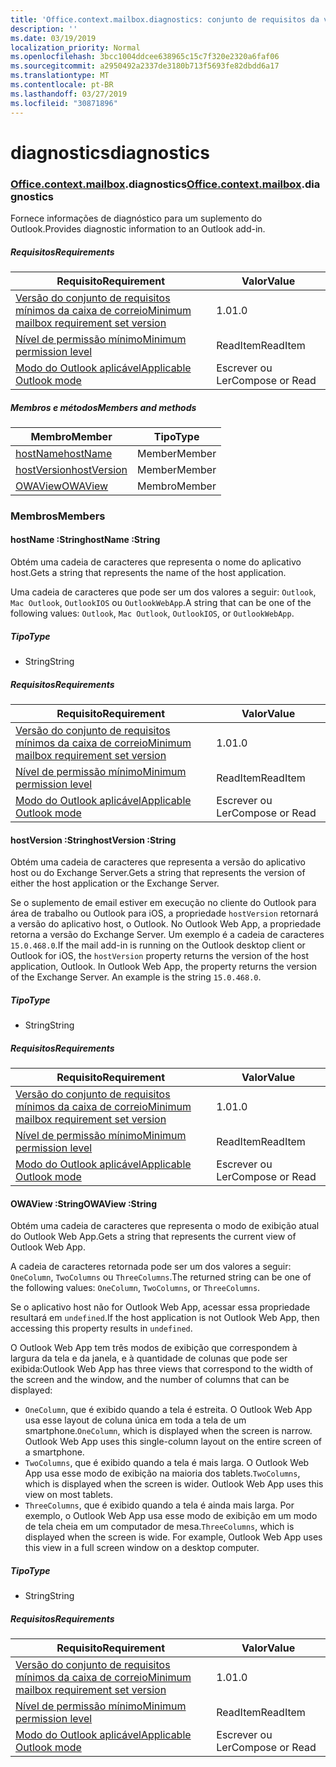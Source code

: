 ```yaml
---
title: 'Office.context.mailbox.diagnostics: conjunto de requisitos da visualização'
description: ''
ms.date: 03/19/2019
localization_priority: Normal
ms.openlocfilehash: 3bcc1004ddcee638965c15c7f320e2320a6faf06
ms.sourcegitcommit: a2950492a2337de3180b713f5693fe82dbdd6a17
ms.translationtype: MT
ms.contentlocale: pt-BR
ms.lasthandoff: 03/27/2019
ms.locfileid: "30871896"
---
```

# <a name="diagnostics"></a><span data-ttu-id="98575-102">diagnostics</span><span class="sxs-lookup"><span data-stu-id="98575-102">diagnostics</span></span>

### <a name="officeofficemdcontextofficecontextmdmailboxofficecontextmailboxmddiagnostics"></a><span data-ttu-id="98575-103">[Office](Office.md)[.context](Office.context.md)[.mailbox](Office.context.mailbox.md).diagnostics</span><span class="sxs-lookup"><span data-stu-id="98575-103">[Office](Office.md)[.context](Office.context.md)[.mailbox](Office.context.mailbox.md).diagnostics</span></span>

<span data-ttu-id="98575-104">Fornece informações de diagnóstico para um suplemento do Outlook.</span><span class="sxs-lookup"><span data-stu-id="98575-104">Provides diagnostic information to an Outlook add-in.</span></span>

##### <a name="requirements"></a><span data-ttu-id="98575-105">Requisitos</span><span class="sxs-lookup"><span data-stu-id="98575-105">Requirements</span></span>

|<span data-ttu-id="98575-106">Requisito</span><span class="sxs-lookup"><span data-stu-id="98575-106">Requirement</span></span>| <span data-ttu-id="98575-107">Valor</span><span class="sxs-lookup"><span data-stu-id="98575-107">Value</span></span>|
|---|---|
|[<span data-ttu-id="98575-108">Versão do conjunto de requisitos mínimos da caixa de correio</span><span class="sxs-lookup"><span data-stu-id="98575-108">Minimum mailbox requirement set version</span></span>](/office/dev/add-ins/reference/requirement-sets/outlook-api-requirement-sets)| <span data-ttu-id="98575-109">1.0</span><span class="sxs-lookup"><span data-stu-id="98575-109">1.0</span></span>|
|[<span data-ttu-id="98575-110">Nível de permissão mínimo</span><span class="sxs-lookup"><span data-stu-id="98575-110">Minimum permission level</span></span>](/outlook/add-ins/understanding-outlook-add-in-permissions)| <span data-ttu-id="98575-111">ReadItem</span><span class="sxs-lookup"><span data-stu-id="98575-111">ReadItem</span></span>|
|[<span data-ttu-id="98575-112">Modo do Outlook aplicável</span><span class="sxs-lookup"><span data-stu-id="98575-112">Applicable Outlook mode</span></span>](/outlook/add-ins/#extension-points)| <span data-ttu-id="98575-113">Escrever ou Ler</span><span class="sxs-lookup"><span data-stu-id="98575-113">Compose or Read</span></span>|

##### <a name="members-and-methods"></a><span data-ttu-id="98575-114">Membros e métodos</span><span class="sxs-lookup"><span data-stu-id="98575-114">Members and methods</span></span>

| <span data-ttu-id="98575-115">Membro</span><span class="sxs-lookup"><span data-stu-id="98575-115">Member</span></span> | <span data-ttu-id="98575-116">Tipo</span><span class="sxs-lookup"><span data-stu-id="98575-116">Type</span></span> |
|--------|------|
| [<span data-ttu-id="98575-117">hostName</span><span class="sxs-lookup"><span data-stu-id="98575-117">hostName</span></span>](#hostname-string) | <span data-ttu-id="98575-118">Member</span><span class="sxs-lookup"><span data-stu-id="98575-118">Member</span></span> |
| [<span data-ttu-id="98575-119">hostVersion</span><span class="sxs-lookup"><span data-stu-id="98575-119">hostVersion</span></span>](#hostversion-string) | <span data-ttu-id="98575-120">Member</span><span class="sxs-lookup"><span data-stu-id="98575-120">Member</span></span> |
| [<span data-ttu-id="98575-121">OWAView</span><span class="sxs-lookup"><span data-stu-id="98575-121">OWAView</span></span>](#owaview-string) | <span data-ttu-id="98575-122">Membro</span><span class="sxs-lookup"><span data-stu-id="98575-122">Member</span></span> |

### <a name="members"></a><span data-ttu-id="98575-123">Membros</span><span class="sxs-lookup"><span data-stu-id="98575-123">Members</span></span>

####  <a name="hostname-string"></a><span data-ttu-id="98575-124">hostName :String</span><span class="sxs-lookup"><span data-stu-id="98575-124">hostName :String</span></span>

<span data-ttu-id="98575-125">Obtém uma cadeia de caracteres que representa o nome do aplicativo host.</span><span class="sxs-lookup"><span data-stu-id="98575-125">Gets a string that represents the name of the host application.</span></span>

<span data-ttu-id="98575-126">Uma cadeia de caracteres que pode ser um dos valores a seguir: `Outlook`, `Mac Outlook`, `OutlookIOS` ou `OutlookWebApp`.</span><span class="sxs-lookup"><span data-stu-id="98575-126">A string that can be one of the following values: `Outlook`, `Mac Outlook`, `OutlookIOS`, or `OutlookWebApp`.</span></span>

##### <a name="type"></a><span data-ttu-id="98575-127">Tipo</span><span class="sxs-lookup"><span data-stu-id="98575-127">Type</span></span>

*   <span data-ttu-id="98575-128">String</span><span class="sxs-lookup"><span data-stu-id="98575-128">String</span></span>

##### <a name="requirements"></a><span data-ttu-id="98575-129">Requisitos</span><span class="sxs-lookup"><span data-stu-id="98575-129">Requirements</span></span>

|<span data-ttu-id="98575-130">Requisito</span><span class="sxs-lookup"><span data-stu-id="98575-130">Requirement</span></span>| <span data-ttu-id="98575-131">Valor</span><span class="sxs-lookup"><span data-stu-id="98575-131">Value</span></span>|
|---|---|
|[<span data-ttu-id="98575-132">Versão do conjunto de requisitos mínimos da caixa de correio</span><span class="sxs-lookup"><span data-stu-id="98575-132">Minimum mailbox requirement set version</span></span>](/office/dev/add-ins/reference/requirement-sets/outlook-api-requirement-sets)| <span data-ttu-id="98575-133">1.0</span><span class="sxs-lookup"><span data-stu-id="98575-133">1.0</span></span>|
|[<span data-ttu-id="98575-134">Nível de permissão mínimo</span><span class="sxs-lookup"><span data-stu-id="98575-134">Minimum permission level</span></span>](/outlook/add-ins/understanding-outlook-add-in-permissions)| <span data-ttu-id="98575-135">ReadItem</span><span class="sxs-lookup"><span data-stu-id="98575-135">ReadItem</span></span>|
|[<span data-ttu-id="98575-136">Modo do Outlook aplicável</span><span class="sxs-lookup"><span data-stu-id="98575-136">Applicable Outlook mode</span></span>](/outlook/add-ins/#extension-points)| <span data-ttu-id="98575-137">Escrever ou Ler</span><span class="sxs-lookup"><span data-stu-id="98575-137">Compose or Read</span></span>|

####  <a name="hostversion-string"></a><span data-ttu-id="98575-138">hostVersion :String</span><span class="sxs-lookup"><span data-stu-id="98575-138">hostVersion :String</span></span>

<span data-ttu-id="98575-139">Obtém uma cadeia de caracteres que representa a versão do aplicativo host ou do Exchange Server.</span><span class="sxs-lookup"><span data-stu-id="98575-139">Gets a string that represents the version of either the host application or the Exchange Server.</span></span>

<span data-ttu-id="98575-p101">Se o suplemento de email estiver em execução no cliente do Outlook para área de trabalho ou Outlook para iOS, a propriedade `hostVersion` retornará a versão do aplicativo host, o Outlook. No Outlook Web App, a propriedade retorna a versão do Exchange Server. Um exemplo é a cadeia de caracteres `15.0.468.0`.</span><span class="sxs-lookup"><span data-stu-id="98575-p101">If the mail add-in is running on the Outlook desktop client or Outlook for iOS, the `hostVersion` property returns the version of the host application, Outlook. In Outlook Web App, the property returns the version of the Exchange Server. An example is the string `15.0.468.0`.</span></span>

##### <a name="type"></a><span data-ttu-id="98575-143">Tipo</span><span class="sxs-lookup"><span data-stu-id="98575-143">Type</span></span>

*   <span data-ttu-id="98575-144">String</span><span class="sxs-lookup"><span data-stu-id="98575-144">String</span></span>

##### <a name="requirements"></a><span data-ttu-id="98575-145">Requisitos</span><span class="sxs-lookup"><span data-stu-id="98575-145">Requirements</span></span>

|<span data-ttu-id="98575-146">Requisito</span><span class="sxs-lookup"><span data-stu-id="98575-146">Requirement</span></span>| <span data-ttu-id="98575-147">Valor</span><span class="sxs-lookup"><span data-stu-id="98575-147">Value</span></span>|
|---|---|
|[<span data-ttu-id="98575-148">Versão do conjunto de requisitos mínimos da caixa de correio</span><span class="sxs-lookup"><span data-stu-id="98575-148">Minimum mailbox requirement set version</span></span>](/office/dev/add-ins/reference/requirement-sets/outlook-api-requirement-sets)| <span data-ttu-id="98575-149">1.0</span><span class="sxs-lookup"><span data-stu-id="98575-149">1.0</span></span>|
|[<span data-ttu-id="98575-150">Nível de permissão mínimo</span><span class="sxs-lookup"><span data-stu-id="98575-150">Minimum permission level</span></span>](/outlook/add-ins/understanding-outlook-add-in-permissions)| <span data-ttu-id="98575-151">ReadItem</span><span class="sxs-lookup"><span data-stu-id="98575-151">ReadItem</span></span>|
|[<span data-ttu-id="98575-152">Modo do Outlook aplicável</span><span class="sxs-lookup"><span data-stu-id="98575-152">Applicable Outlook mode</span></span>](/outlook/add-ins/#extension-points)| <span data-ttu-id="98575-153">Escrever ou Ler</span><span class="sxs-lookup"><span data-stu-id="98575-153">Compose or Read</span></span>|

####  <a name="owaview-string"></a><span data-ttu-id="98575-154">OWAView :String</span><span class="sxs-lookup"><span data-stu-id="98575-154">OWAView :String</span></span>

<span data-ttu-id="98575-155">Obtém uma cadeia de caracteres que representa o modo de exibição atual do Outlook Web App.</span><span class="sxs-lookup"><span data-stu-id="98575-155">Gets a string that represents the current view of Outlook Web App.</span></span>

<span data-ttu-id="98575-156">A cadeia de caracteres retornada pode ser um dos valores a seguir: `OneColumn`, `TwoColumns` ou `ThreeColumns`.</span><span class="sxs-lookup"><span data-stu-id="98575-156">The returned string can be one of the following values: `OneColumn`, `TwoColumns`, or `ThreeColumns`.</span></span>

<span data-ttu-id="98575-157">Se o aplicativo host não for Outlook Web App, acessar essa propriedade resultará em `undefined`.</span><span class="sxs-lookup"><span data-stu-id="98575-157">If the host application is not Outlook Web App, then accessing this property results in `undefined`.</span></span>

<span data-ttu-id="98575-158">O Outlook Web App tem três modos de exibição que correspondem à largura da tela e da janela, e à quantidade de colunas que pode ser exibida:</span><span class="sxs-lookup"><span data-stu-id="98575-158">Outlook Web App has three views that correspond to the width of the screen and the window, and the number of columns that can be displayed:</span></span>

*   <span data-ttu-id="98575-p102">`OneColumn`, que é exibido quando a tela é estreita. O Outlook Web App usa esse layout de coluna única em toda a tela de um smartphone.</span><span class="sxs-lookup"><span data-stu-id="98575-p102">`OneColumn`, which is displayed when the screen is narrow. Outlook Web App uses this single-column layout on the entire screen of a smartphone.</span></span>
*   <span data-ttu-id="98575-p103">`TwoColumns`, que é exibido quando a tela é mais larga. O Outlook Web App usa esse modo de exibição na maioria dos tablets.</span><span class="sxs-lookup"><span data-stu-id="98575-p103">`TwoColumns`, which is displayed when the screen is wider. Outlook Web App uses this view on most tablets.</span></span>
*   <span data-ttu-id="98575-p104">`ThreeColumns`, que é exibido quando a tela é ainda mais larga. Por exemplo, o Outlook Web App usa esse modo de exibição em um modo de tela cheia em um computador de mesa.</span><span class="sxs-lookup"><span data-stu-id="98575-p104">`ThreeColumns`, which is displayed when the screen is wide. For example, Outlook Web App uses this view in a full screen window on a desktop computer.</span></span>

##### <a name="type"></a><span data-ttu-id="98575-165">Tipo</span><span class="sxs-lookup"><span data-stu-id="98575-165">Type</span></span>

*   <span data-ttu-id="98575-166">String</span><span class="sxs-lookup"><span data-stu-id="98575-166">String</span></span>

##### <a name="requirements"></a><span data-ttu-id="98575-167">Requisitos</span><span class="sxs-lookup"><span data-stu-id="98575-167">Requirements</span></span>

|<span data-ttu-id="98575-168">Requisito</span><span class="sxs-lookup"><span data-stu-id="98575-168">Requirement</span></span>| <span data-ttu-id="98575-169">Valor</span><span class="sxs-lookup"><span data-stu-id="98575-169">Value</span></span>|
|---|---|
|[<span data-ttu-id="98575-170">Versão do conjunto de requisitos mínimos da caixa de correio</span><span class="sxs-lookup"><span data-stu-id="98575-170">Minimum mailbox requirement set version</span></span>](/office/dev/add-ins/reference/requirement-sets/outlook-api-requirement-sets)| <span data-ttu-id="98575-171">1.0</span><span class="sxs-lookup"><span data-stu-id="98575-171">1.0</span></span>|
|[<span data-ttu-id="98575-172">Nível de permissão mínimo</span><span class="sxs-lookup"><span data-stu-id="98575-172">Minimum permission level</span></span>](/outlook/add-ins/understanding-outlook-add-in-permissions)| <span data-ttu-id="98575-173">ReadItem</span><span class="sxs-lookup"><span data-stu-id="98575-173">ReadItem</span></span>|
|[<span data-ttu-id="98575-174">Modo do Outlook aplicável</span><span class="sxs-lookup"><span data-stu-id="98575-174">Applicable Outlook mode</span></span>](/outlook/add-ins/#extension-points)| <span data-ttu-id="98575-175">Escrever ou Ler</span><span class="sxs-lookup"><span data-stu-id="98575-175">Compose or Read</span></span>|
